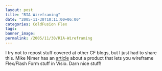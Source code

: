 ```yaml
---
layout: post
title: "RIA Wireframing"
date: "2005-11-30T10:11:00+06:00"
categories: ColdFusion Flex 
tags: 
banner_image: 
permalink: /2005/11/30/RIA-Wireframing
---
```


I try not to repost stuff covered at other CF blogs, but I just had to share this. Mike Nimer has an <a href="http://www.mikenimer.com/index.cfm?mode=entry&entry=E1B111B9-4E22-1671-56DD1F9E8C7308BB">article</a> about a product that lets you wireframe Flex/Flash Form stuff in Visio. Darn nice stuff!